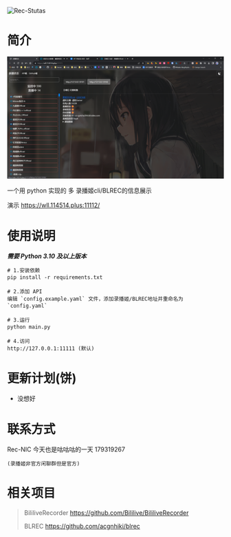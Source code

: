 ![Rec-Stutas](https://socialify.git.ci/jkfujr/Rec-Stutas/image?font=Raleway&forks=1&issues=1&language=1&logo=https%3A%2F%2Fraw.githubusercontent.com%2Fjkfujr%2FRec-Stutas%2Fmain%2Fimages%2Flogo.svg&name=1&owner=1&pattern=Plus&pulls=1&stargazers=1&theme=Auto)

# 简介

![截图_1](./images/%E6%88%AA%E5%9B%BE_1.png)

一个用 python 实现的 多 录播姬cli/BLREC的信息展示

演示 https://wll.114514.plus:11112/

# 使用说明

**_需要 Python 3.10 及以上版本_**

```
# 1.安装依赖
pip install -r requirements.txt

# 2.添加 API
编辑 `config.example.yaml` 文件，添加录播姬/BLREC地址并重命名为 `config.yaml`

# 3.运行
python main.py

# 4.访问
http://127.0.0.1:11111 (默认)
```

# 更新计划(饼)

- 没想好

# 联系方式

Rec-NIC 今天也是咕咕咕的一天 179319267

    (录播姬非官方闲聊群但是官方)

# 相关项目

> BililiveRecorder https://github.com/Bililive/BililiveRecorder
>
> BLREC https://github.com/acgnhiki/blrec
